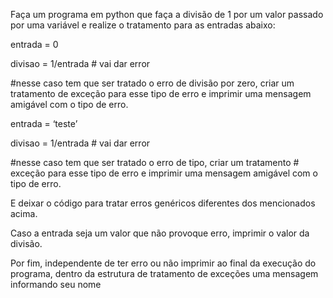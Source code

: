 <p>Faça um programa em python que faça a divisão de 1 por um valor passado por uma variável e realize o tratamento para as entradas abaixo:</p>
<p>entrada = 0</p>
<p>divisao = 1/entrada # vai dar error</p>
<p>#nesse caso tem que ser tratado o erro de divisão por zero, criar um tratamento de exceção para esse tipo de erro e imprimir uma mensagem amigável com o tipo de erro.</p>
<p>entrada = ‘teste’</p>
<p>divisao = 1/entrada # vai dar error</p>
<p>#nesse caso tem que ser tratado o erro de tipo, criar um tratamento # exceção para esse tipo de erro e imprimir uma mensagem amigável com o tipo de erro.</p>
<p>E deixar o código para tratar erros genéricos diferentes dos mencionados acima.</p>
<p>Caso a entrada seja um valor que não provoque erro, imprimir o valor da divisão.</p>
<p>Por fim, independente de ter erro ou não imprimir ao final da execução do programa, dentro da estrutura de tratamento de exceções uma mensagem informando seu nome</p>